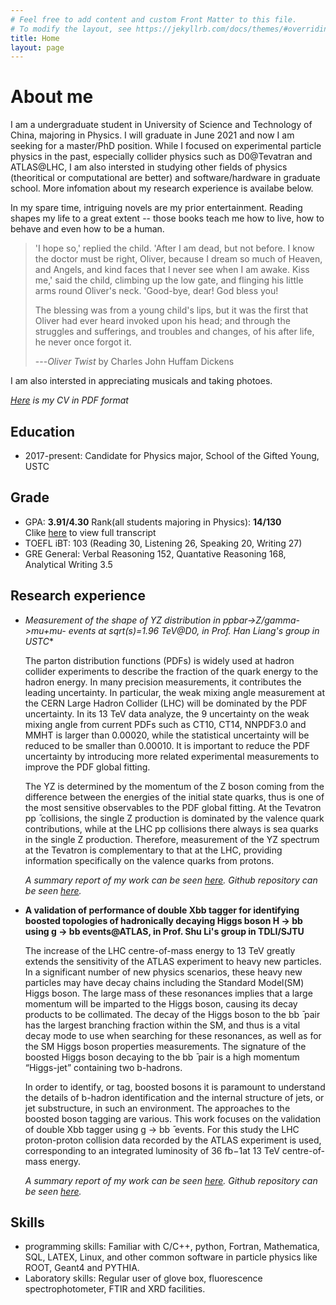 ```yaml
---
# Feel free to add content and custom Front Matter to this file.
# To modify the layout, see https://jekyllrb.com/docs/themes/#overriding-theme-defaults
title: Home
layout: page
---
```


# About me
I am a undergraduate student in University of Science and Technology of China, majoring in Physics. I will graduate in June 2021 and now I am seeking for a master/PhD position. While I focused on experimental particle physics in the past, especially collider physics such as D0@Tevatran and ATLAS@LHC, I am also intersted in studying other fields of physics (theoritical or computational are better) and software/hardware in graduate school. More infomation about my research experience is availabe below.

In my spare time, intriguing novels are my prior entertainment. Reading shapes my life to a great extent -- those books teach me how to live, how to behave and even how to be a human. 

> 'I hope so,' replied the child. 'After I am dead, but not before. I know the doctor must be right, Oliver, because I dream so much of Heaven, and Angels, and kind faces that I never see when I am awake. Kiss me,' said the child, climbing up the low gate, and flinging his little arms round Oliver's neck. 'Good-bye, dear! God bless you!
> 
> The blessing was from a young child's lips, but it was the first that Oliver had ever heard invoked upon his head; and through the struggles and sufferings, and troubles and changes, of his after life, he never once forgot it.
> 
> ---*Oliver Twist* by Charles John Huffam Dickens

I am also intersted in appreciating musicals and taking photoes.

*[Here](https://nbviewer.jupyter.org/github/XiaoweiOu/XiaoweiOu.github.io/blob/master/docs/CV.pdf) is my CV in PDF format*

## Education
- 2017-present: Candidate for Physics major, School of the Gifted Young, USTC

## Grade
- GPA: **3.91/4.30**  Rank(all students majoring in Physics): **14/130**  
  Clike [here]() to view full transcript
- TOEFL iBT: 103 (Reading 30, Listening 26, Speaking 20, Writing 27)
- GRE General: Verbal Reasoning 152, Quantative Reasoning 168, Analytical Writing 3.5

## Research experience
- **Measurement of the shape of YZ distribution in ppbar->Z/gamma*->mu+mu- events at sqrt(s)=1.96 TeV@D0, in Prof. Han Liang's group in USTC**

  The parton distribution functions (PDFs) is widely used at hadron collider experiments to describe the fraction of the quark energy to the hadron energy. In many precision measurements, it contributes the leading uncertainty. In particular, the weak mixing angle measurement at the CERN Large Hadron Collider (LHC) will be dominated by the PDF uncertainty. In its 13 TeV data analyze, the 9 uncertainty on the weak mixing angle from current PDFs such as CT10, CT14, NNPDF3.0 and MMHT is larger than 0.00020, while the statistical uncertainty will be reduced to be smaller than 0.00010. It is important to reduce the PDF uncertainty by introducing more related experimental measurements to improve the PDF global fitting.

  The YZ is determined by the momentum of the Z boson coming from the difference between the energies of the initial state quarks, thus is one of the most sensitive observables to the PDF global fitting. At the Tevatron pp ̄ collisions, the single Z production is dominated by the valence quark contributions, while at the LHC pp collisions there always is sea quarks in the single Z production. Therefore, measurement of the YZ spectrum at the Tevatron is complementary to that at the LHC, providing information specifically on the valence quarks from protons.

  *A summary report of my work can be seen [here](https://nbviewer.jupyter.org/github/XiaoweiOu/XiaoweiOu.github.io/blob/master/docs/ZY.pdf). Github repository can be seen [here]().*

- **A validation of performance of double Xbb tagger for identifying boosted topologies of hadronically decaying Higgs boson H → bb using g → bb events@ATLAS, in Prof. Shu Li's group in TDLI/SJTU**

  The increase of the LHC centre-of-mass energy to 13 TeV greatly extends the sensitivity of the ATLAS experiment to heavy new particles. In a significant number of new physics scenarios, these heavy new particles may have decay chains including the Standard Model(SM) Higgs boson. The large mass of these resonances implies that a large momentum will be imparted to the Higgs boson, causing its decay products to be collimated. The decay of the Higgs boson to the bb ̄ pair has the largest branching fraction within the SM, and thus is a vital decay mode to use when searching for these resonances, as well as for the SM Higgs boson properties measurements. The signature of the boosted Higgs boson decaying to the bb ̄ pair is a high momentum “Higgs-jet” containing two b-hadrons.

  In order to identify, or tag, boosted bosons it is paramount to understand the details of b-hadron identification and the internal structure of jets, or jet substructure, in such an environment. The approaches to the boosted boson tagging are various. This work focuses on the validation of double Xbb tagger using g → bb ̄ events. For this study the LHC proton-proton collision data recorded by the ATLAS experiment is used, corresponding to an integrated luminosity of 36 fb−1at 13 TeV centre-of-mass energy.

  *A summary report of my work can be seen [here](). Github repository can be seen [here]().*

## Skills
  - programming skills: Familiar with C/C++, python, Fortran, Mathematica, SQL, LATEX, Linux, and other common software in particle physics like ROOT, Geant4 and PYTHIA.
  - Laboratory skills: Regular user of glove box, fluorescence spectrophotometer, FTIR and XRD facilities.